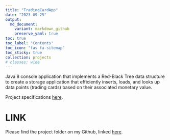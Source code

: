 ```yaml
---
title: "TradingCardApp"
date: "2023-09-25"
output:
  md_document:
    variant: markdown_github
    preserve_yaml: true
toc: true
toc_label: "Contents"
toc_icon: "fas fa-sitemap"
toc_sticky: true
collection: projects
# classes: wide
---
```


Java 8 console application that implements a Red-Black Tree data structure to create a storage application that efficiently inserts, loads, and looks up data points (trading cards) based on their associated monetary value.

Project specifications [here](https://github.com/cjabplanalp/TradingCardApp).

# LINK

Please find the project folder on my Github, linked [here](https://github.com/cjabplanalp/TradingCardApp).
